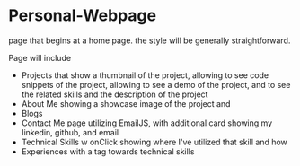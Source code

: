 # Personal-Webpage

page that begins at a home page. the style will be generally straightforward.

Page will include
- Projects that show a thumbnail of the project, allowing to see code snippets of the project, allowing to see a demo of the project, and to see the related skills and the description of the project
- About Me showing a showcase image of the project and 
- Blogs
- Contact Me page utilizing EmailJS, with additional card showing my linkedin, github, and email
- Technical Skills w onClick showing where I've utilized that skill and how
- Experiences with a tag towards technical skills


